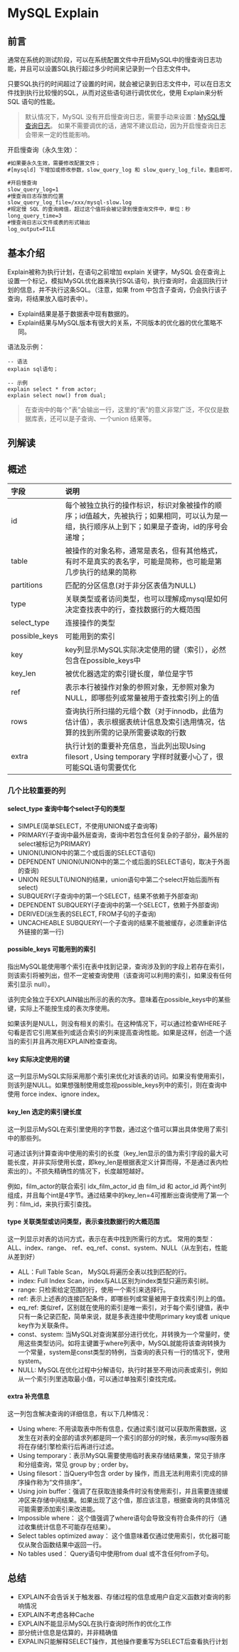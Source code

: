 # MySQL Explain

## 前言

通常在系统的测试阶段，可以在系统配置文件中开启MySQL中的慢查询日志功能，并且可以设置SQL执行超过多少时间来记录到一个日志文件中。

只要SQL执行的时间超过了设置的时间，就会被记录到日志文件中，可以在日志文件找到执行比较慢的SQL，从而对这些语句进行调优优化，使用 Explain来分析 SQL 语句的性能。

> 默认情况下，MySQL 没有开启慢查询日志，需要手动来设置：[MySQL慢查询日志](./MySQL慢查询日志.md)。
> 如果不需要调优的话，通常不建议启动，因为开启慢查询日志会带来一定的性能影响。

开启慢查询（永久生效）：

```txt
#如果要永久生效，需要修改配置文件；
#[mysqld] 下增加或修改参数，slow_query_log 和 slow_query_log_file，重启即可，如下：

#开启慢查询
slow_query_log=1
#慢查询日志存放的位置
slow_query_log_file=/xxx/mysql-slow.log
#规定慢 SQL 的查询阙值，超过这个值将会被记录到慢查询文件中，单位：秒
long_query_time=3
#慢查询日志以文件或表的形式输出
log_output=FILE
```

## 基本介绍

Explain被称为执行计划，在语句之前增加 explain 关键字，MySQL 会在查询上设置一个标记，模拟MySQL优化器来执行SQL语句，执行查询时，会返回执行计划的信息，并不执行这条SQL。（注意，如果 from 中包含子查询，仍会执行该子查询，将结果放入临时表中）。

- Explain结果是基于数据表中现有数据的。
- Explain结果与MySQL版本有很大的关系，不同版本的优化器的优化策略不同。

语法及示例：

```mysql
-- 语法
explain sql语句；

-- 示例
explain select * from actor;
explain select now() from dual;
```

>  在查询中的每个”表”会输出一行，这里的“表”的意义非常广泛，不仅仅是数据库表，还可以是子查询、一个union 结果等。 

## 列解读

## 概述

|字段|说明|
| :--- | :--- |
|id|每个被独立执行的操作标识，标识对象被操作的顺序；id值越大，先被执行；如果相同，可以认为是一组，执行顺序从上到下；如果是子查询，id的序号会递增；|
|table|被操作的对象名称，通常是表名，但有其他格式，有时不是真实的表名字，可能是简称，也可能是第几步执行的结果的简称|
|partitions|匹配的分区信息(对于非分区表值为NULL)|
|type|关联类型或者访问类型，也可以理解成mysql是如何决定查找表中的行，查找数据行的大概范围|
|select_type|连接操作的类型|
|possible_keys|可能用到的索引|
|key|key列显示MySQL实际决定使用的键（索引），必然包含在possible_keys中|
|key_len|被优化器选定的索引键长度，单位是字节|
|ref|表示本行被操作对象的参照对象，无参照对象为NULL，即哪些列或常量被用于查找索引列上的值|
|rows|查询执行所扫描的元组个数（对于innodb，此值为估计值），表示根据表统计信息及索引选用情况，估算的找到所需的记录所需要读取的行数|
|extra|执行计划的重要补充信息，当此列出现Using filesort , Using temporary 字样时就要小心了，很可能SQL语句需要优化|

### 几个比较重要的列

#### select_type 查询中每个select子句的类型

- SIMPLE(简单SELECT，不使用UNION或子查询等)
- PRIMARY(子查询中最外层查询，查询中若包含任何复杂的子部分，最外层的select被标记为PRIMARY)
- UNION(UNION中的第二个或后面的SELECT语句)
- DEPENDENT UNION(UNION中的第二个或后面的SELECT语句，取决于外面的查询)
- UNION RESULT(UNION的结果，union语句中第二个select开始后面所有select)
- SUBQUERY(子查询中的第一个SELECT，结果不依赖于外部查询)
- DEPENDENT SUBQUERY(子查询中的第一个SELECT，依赖于外部查询)
- DERIVED(派生表的SELECT, FROM子句的子查询)
- UNCACHEABLE SUBQUERY(一个子查询的结果不能被缓存，必须重新评估外链接的第一行)

#### possible_keys 可能用到的索引

指出MySQL能使用哪个索引在表中找到记录，查询涉及到的字段上若存在索引，则该索引将被列出，但不一定被查询使用（该查询可以利用的索引，如果没有任何索引显示 null）。

该列完全独立于EXPLAIN输出所示的表的次序。意味着在possible_keys中的某些键，实际上不能按生成的表次序使用。

如果该列是NULL，则没有相关的索引。在这种情况下，可以通过检查WHERE子句看是否它引用某些列或适合索引的列来提高查询性能。如果是这样，创造一个适当的索引并且再次用EXPLAIN检查查询。

#### key 实际决定使用的键

这一列显示MySQL实际采用那个索引来优化对该表的访问。如果没有使用索引，则该列是NULL。如果想强制使用或忽视possible_keys列中的索引，则在查询中使用 force index、ignore index。

#### key_len 选定的索引键长度

这一列显示MySQL在索引里使用的字节数，通过这个值可以算出具体使用了索引中的那些列。

可通过该列计算查询中使用的索引的长度（key_len显示的值为索引字段的最大可能长度，并非实际使用长度，即key_len是根据表定义计算而得，不是通过表内检索出的）。不损失精确性的情况下，长度越短越好。

例如，film_actor的联合索引 idx_film_actor_id 由 film_id 和 actor_id 两个int列组成，并且每个int是4字节。通过结果中的key_len=4可推断出查询使用了第一个列：film_id，来执行索引查找。

#### type 关联类型或访问类型，表示查找数据行的大概范围

这一列显示对表的访问方式，表示在表中找到所需行的方式。
常用的类型： ALL、index、range、 ref、eq_ref、const、system、NULL（从左到右，性能从差到好）

- ALL：Full Table Scan， MySQL将遍历全表以找到匹配的行。
- index: Full Index Scan，index与ALL区别为index类型只遍历索引树。
- range: 只检索给定范围的行，使用一个索引来选择行。
- ref: 表示上述表的连接匹配条件，即哪些列或常量被用于查找索引列上的值。
- eq_ref: 类似ref，区别就在使用的索引是唯一索引，对于每个索引键值，表中只有一条记录匹配，简单来说，就是多表连接中使用primary key或者 unique key作为关联条件。
- const、system: 当MySQL对查询某部分进行优化，并转换为一个常量时，使用这些类型访问。如将主键置于where列表中，MySQL就能将该查询转换为一个常量，system是const类型的特例，当查询的表只有一行的情况下，使用system。
- NULL: MySQL在优化过程中分解语句，执行时甚至不用访问表或索引，例如从一个索引列里选取最小值，可以通过单独索引查找完成。

#### extra 补充信息

这一列包含解决查询的详细信息，有以下几种情况：

- Using where: 不用读取表中所有信息，仅通过索引就可以获取所需数据，这发生在对表的全部的请求列都是同一个索引的部分的时候，表示mysql服务器将在存储引擎检索行后再进行过滤。
- Using temporary：表示MySQL需要使用临时表来存储结果集，常见于排序和分组查询，常见 group by ; order by。
- Using filesort：当Query中包含 order by 操作，而且无法利用索引完成的排序操作称为“文件排序”。
- Using join buffer：强调了在获取连接条件时没有使用索引，并且需要连接缓冲区来存储中间结果。如果出现了这个值，那应该注意，根据查询的具体情况可能需要添加索引来改进能。
- Impossible where： 这个值强调了where语句会导致没有符合条件的行（通过收集统计信息不可能存在结果）。
- Select tables optimized away： 这个值意味着仅通过使用索引，优化器可能仅从聚合函数结果中返回一行。
- No tables used： Query语句中使用from dual 或不含任何from子句。

## 总结

- EXPLAIN不会告诉关于触发器、存储过程的信息或用户自定义函数对查询的影响情况
- EXPLAIN不考虑各种Cache
- EXPLAIN不能显示MySQL在执行查询时所作的优化工作
- 部分统计信息是估算的，并非精确值
- EXPALIN只能解释SELECT操作，其他操作要重写为SELECT后查看执行计划
